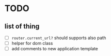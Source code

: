 # TODO

## list of thing

 - [ ] `router.current_url?` should supports also path
 - [ ] helper for dom class
 - [ ] add comments to new application template
